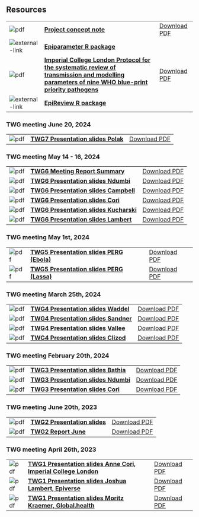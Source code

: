 ## Resources

|                                             |                                                                                                                                                                                                                                                                                                                                                                                                            |                                                                                                                                                                                                                                                                      |
|---------------------------------------------|------------------------------------------------------------------------------------------------------------------------------------------------------------------------------------------------------------------------------------------------------------------------------------------------------------------------------------------------------------------------------------------------------------|----------------------------------------------------------------------------------------------------------------------------------------------------------------------------------------------------------------------------------------------------------------------|
| ![pdf](/images/pdf-icon-80x80.png)          | **[Project concept note](https://github.com/WorldHealthOrganization/collaboratory-epiparameter-community/blob/main/materials/background/WHO_Global_Epi_Parameter_Concept_Note.pdf)**                                                                                                                                                                                                                       | [Download PDF](https://github.com/WorldHealthOrganization/collaboratory-epiparameter-community/raw/main/materials/background/WHO_Global_Epi_Parameter_Concept_Note.pdf)                                                                                              |
| ![external-link](/images/external-link.png) | **[Epiparameter R package](https://github.com/epiverse-trace/epiparameter)**                                                                                                                                                                                                                                                                                                                               |                                                                                                                                                                                                                                                                      |
| ![pdf](/images/pdf-icon-80x80.png)          | **[Imperial College London Protocol for the systematic review of transmission and modelling parameters of nine WHO blue-print priority pathogens](https://github.com/WorldHealthOrganization/collaboratory-epiparameter-community/blob/main/materials/background/Imperial_College_London_Protocol_for_the_systematic_review_of_transmission_and_modelling_parameters_of_nine_WHO_blue_print_priority_pathogens.pdf)** | [Download PDF](https://github.com/WorldHealthOrganization/collaboratory-epiparameter-community/raw/main/materials/background/Imperial_College_London_Protocol_for_the_systematic_review_of_transmission_and_modelling_parameters_of_nine_WHO_blue_print_priority_pathogens.pdf) |
| ![external-link](/images/external-link.png) | **[EpiReview R package](https://github.com/mrc-ide/epireview)**                                                                                                                                                                                                                                                                                                                                          |                                                                                                                                                                                                                                                                      |
### TWG meeting June 20, 2024

|                                             |                                                                                                                                                                                                                                                                                                                                                                                                            |                                                                                                                                                                                                                                                                      |
|---------------------------------------------|------------------------------------------------------------------------------------------------------------------------------------------------------------------------------------------------------------------------------------------------------------------------------------------------------------------------------------------------------------------------------------------------------------|----------------------------------------------------------------------------------------------------------------------------------------------------------------------------------------------------------------------------------------------------------------------|
| ![pdf](/images/pdf-icon-80x80.png)          | **[TWG7 Presentation slides Polak](https://github.com/WorldHealthOrganization/collaboratory-epiparameter-community/blob/main/materials/meetings/TWG7_Accurate_Extraction_June202024/MPPolak_data_extraction_LLMs_June20.pdf)**                                                                                                                                                                                     | [Download PDF](https://github.com/WorldHealthOrganization/collaboratory-epiparameter-community/blob/main/materials/meetings/TWG7_Accurate_Extraction_June202024/MPPolak_data_extraction_LLMs_June20.pdf)                                                                       |


### TWG meeting May 14 - 16, 2024

|                                             |                                                                                                                                                                                                                                                                                                                                                                                                            |                                                                                                                                                                                                                                                                      |
|---------------------------------------------|------------------------------------------------------------------------------------------------------------------------------------------------------------------------------------------------------------------------------------------------------------------------------------------------------------------------------------------------------------------------------------------------------------|----------------------------------------------------------------------------------------------------------------------------------------------------------------------------------------------------------------------------------------------------------------------|
| ![pdf](/images/pdf-icon-80x80.png)          | **[TWG6 Meeting Report Summary](https://github.com/WorldHealthOrganization/collaboratory-epiparameter-community/blob/main/materials/meetings/TWG6_GREP_Hackathon_May14162024/EpiParameter_GREP_Workshop_Report_Short_FINAL.pdf)**                                                                                                                                                                                     | [Download PDF](https://github.com/WorldHealthOrganization/collaboratory-epiparameter-community/blob/main/materials/meetings/TWG6_GREP_Hackathon_May14162024/EpiParameter_GREP_Workshop_Report_Short_FINAL.pdf)                                                                       |
| ![pdf](/images/pdf-icon-80x80.png)          | **[TWG6 Presentation slides Ndumbi](https://github.com/WorldHealthOrganization/collaboratory-epiparameter-community/blob/main/materials/meetings/TWG6_GREP_Hackathon_May14162024/EpiParameterWorkshop_Patricia.pdf)**                                                                                                                                                                                     | [Download PDF](https://github.com/WorldHealthOrganization/collaboratory-epiparameter-community/blob/main/materials/meetings/TWG6_GREP_Hackathon_May14162024/EpiParameterWorkshop_Patricia.pdf)                                                                       |
| ![pdf](/images/pdf-icon-80x80.png)          | **[TWG6 Presentation slides Campbell](https://github.com/WorldHealthOrganization/collaboratory-epiparameter-community/blob/main/materials/meetings/TWG6_GREP_Hackathon_May14162024/WorkshopDatabaseSchema_Campbell.pdf)**                                                                                                                                                                                 | [Download PDF](https://github.com/WorldHealthOrganization/collaboratory-epiparameter-community/blob/main/materials/meetings/TWG6_GREP_Hackathon_May14162024/WorkshopDatabaseSchema_Campbell.pdf)                                                                  |
| ![pdf](/images/pdf-icon-80x80.png)          | **[TWG6 Presentation slides Cori](https://github.com/WorldHealthOrganization/collaboratory-epiparameter-community/blob/main/materials/meetings/TWG6_GREP_Hackathon_May14162024/EpiReview_Cori.pdf)**                            | [Download PDF](https://github.com/WorldHealthOrganization/collaboratory-epiparameter-community/blob/main/materials/meetings/TWG6_GREP_Hackathon_May14162024/EpiReview_Cori.pdf)                                                                |
| ![pdf](/images/pdf-icon-80x80.png)          | **[TWG6 Presentation slides Kucharski](https://github.com/WorldHealthOrganization/collaboratory-epiparameter-community/blob/main/materials/meetings/TWG6_GREP_Hackathon_May14162024/Epiverse_Kucharski.pdf)**                                                                                                                                                                                             | [Download PDF](https://github.com/WorldHealthOrganization/collaboratory-epiparameter-community/blob/main/materials/meetings/TWG6_GREP_Hackathon_May14162024/Epiverse_Kucharski.pdf)                                           |       
| ![pdf](/images/pdf-icon-80x80.png)          | **[TWG6 Presentation slides Lambert](https://github.com/WorldHealthOrganization/collaboratory-epiparameter-community/blob/main/materials/meetings/TWG6_GREP_Hackathon_May14162024/Epiparameter_Lambert.pdf)**                                                                                                                                                                                             | [Download PDF](https://github.com/WorldHealthOrganization/collaboratory-epiparameter-community/blob/main/materials/meetings/TWG6_GREP_Hackathon_May14162024/Epiparameter_Lambert.pdf)                                                                |                                        |


### TWG meeting May 1st, 2024

|                                             |                                                                                                                                                                                                                                                                                                                                                                                                            |                                                                                                                                                                                                                                                                      |
|---------------------------------------------|------------------------------------------------------------------------------------------------------------------------------------------------------------------------------------------------------------------------------------------------------------------------------------------------------------------------------------------------------------------------------------------------------------|----------------------------------------------------------------------------------------------------------------------------------------------------------------------------------------------------------------------------------------------------------------------|
| ![pdf](/images/pdf-icon-80x80.png)          | **[TWG5 Presentation slides PERG (Ebola)](https://github.com/WorldHealthOrganization/collaboratory-epiparameter-community/blob/main/materials/meetings/TWG5_LassaFever_Ebola_May12024/Ebola_PERG_April2024.pdf)**                                                                                                                                                                                           | [Download PDF](https://github.com/WorldHealthOrganization/collaboratory-epiparameter-community/blob/main/materials/meetings/TWG5_LassaFever_Ebola_May12024/Ebola_PERG_April2024.pdf)                                                                                 |
| ![pdf](/images/pdf-icon-80x80.png)          | **[TWG5 Presentation slides PERG (Lassa)](https://github.com/WorldHealthOrganization/collaboratory-epiparameter-community/blob/main/materials/meetings/TWG5_LassaFever_Ebola_May12024/LassaFever_PERG_April2024.pdf)**                                                                                                                                                                                      | [Download PDF](https://github.com/WorldHealthOrganization/collaboratory-epiparameter-community/blob/main/materials/meetings/TWG5_LassaFever_Ebola_May12024/LassaFever_PERG_April2024.pdf)                                                                            |




### TWG meeting March 25th, 2024

|                                             |                                                                                                                                                                                                                                                                                                                                                                                                            |                                                                                                                                                                                                                                                                      |
|---------------------------------------------|------------------------------------------------------------------------------------------------------------------------------------------------------------------------------------------------------------------------------------------------------------------------------------------------------------------------------------------------------------------------------------------------------------|----------------------------------------------------------------------------------------------------------------------------------------------------------------------------------------------------------------------------------------------------------------------|
| ![pdf](/images/pdf-icon-80x80.png)          | **[TWG4 Presentation slides Waddel](https://github.com/WorldHealthOrganization/collaboratory-epiparameter-community/blob/main/materials/meetings/TWG4_AIandParameters_March252024/AI_Webinar_Waddell_2024_03_25.pdf)**                                                                                                                                                                                     | [Download PDF](https://github.com/WorldHealthOrganization/collaboratory-epiparameter-community/raw/main/materials/meetings/TWG4_AIandParameters_March252024/AI_Webinar_Waddell_2024_03_25.pdf)                                                                       |
| ![pdf](/images/pdf-icon-80x80.png)          | **[TWG4 Presentation slides Sandner](https://github.com/WorldHealthOrganization/collaboratory-epiparameter-community/blob/main/materials/meetings/TWG4_AIandParameters_March252024/ARIA_WP4_Concept_Sandner_March2024.pdf)**                                                                                                                                                                               | [Download PDF](https://github.com/WorldHealthOrganization/collaboratory-epiparameter-community/raw/main/materials/meetings/TWG4_AIandParameters_March252024/ARIA_WP4_Concept_Sandner_March2024.pdf)                                                                  |
| ![pdf](/images/pdf-icon-80x80.png)          | **[TWG4 Presentation slides Vallee](https://github.com/WorldHealthOrganization/collaboratory-epiparameter-community/blob/main/materials/meetings/TWG4_AIandParameters_March252024/CliZod_WHO_Webinar_Vallee_March_2024.pdf)**                                                                                                                                                                              | [Download PDF](https://github.com/WorldHealthOrganization/collaboratory-epiparameter-community/raw/main/materials/meetings/TWG4_AIandParameters_March252024/CliZod_WHO_Webinar_Vallee_March_2024.pdf)                                                                |
| ![pdf](/images/pdf-icon-80x80.png)          | **[TWG4 Presentation slides Clizod](https://github.com/WorldHealthOrganization/collaboratory-epiparameter-community/blob/main/materials/meetings/TWG4_AIandParameters_March252024/TWG_5_AI_and_Epi_Parameter_PHAC_CERN_Clizod_March_25_2024.pdf)**                                                                                                                                                         | [Download PDF](https://github.com/WorldHealthOrganization/collaboratory-epiparameter-community/raw/main/materials/meetings/TWG4_AIandParameters_March252024/TWG_5_AI_and_Epi_Parameter_PHAC_CERN_Clizod_March_25_2024.pdf)                                           |

### TWG meeting February 20th, 2024

|                                             |                                                                                                                                                                                                                                                                                                                                                                                                            |                                                                                                                                                                                                                                                                      |
|---------------------------------------------|------------------------------------------------------------------------------------------------------------------------------------------------------------------------------------------------------------------------------------------------------------------------------------------------------------------------------------------------------------------------------------------------------------|----------------------------------------------------------------------------------------------------------------------------------------------------------------------------------------------------------------------------------------------------------------------|
| ![pdf](/images/pdf-icon-80x80.png)          | **[TWG3 Presentation slides Bathia](https://github.com/WorldHealthOrganization/collaboratory-epiparameter-community/blob/main/materials/meetings/TWG3_EpiReview_Feb202024/Introduction_to_epireview_BathiaFeb2024.pdf)**                                                                                                                                                                                   | [Download PDF](https://github.com/WorldHealthOrganization/collaboratory-epiparameter-community/raw/main/materials/meetings/TWG3_EpiReview_Feb202024/Introduction_to_epireview_BathiaFeb2024.pdf)                                                                     |
| ![pdf](/images/pdf-icon-80x80.png)          | **[TWG3 Presentation slides Ndumbi](https://github.com/WorldHealthOrganization/collaboratory-epiparameter-community/blob/main/materials/meetings/TWG3_EpiReview_Feb202024/TWG_PERG_and_Epi_Review_Package_NdumbiFeb_20_2024.pdf)**                                                                                                                                                                         | [Download PDF](https://github.com/WorldHealthOrganization/collaboratory-epiparameter-community/raw/main/materials/meetings/TWG_PERG_and_Epi_Review_Package_NdumbiFeb_20_2024.pdf)                                                                                    |
| ![pdf](/images/pdf-icon-80x80.png)          | **[TWG3 Presentation slides Cori](https://github.com/WorldHealthOrganization/collaboratory-epiparameter-community/blob/main/materials/meetings/TWG3_EpiReview_Feb202024/WHOPath_systematicrev_CoriFeb_2024.pdf)**                                                                                                                                                                                          | [Download PDF](https://github.com/WorldHealthOrganization/collaboratory-epiparameter-community/raw/main/materials/meetings/TWG3_EpiReview_Feb202024/WHOPath_systematicrev_CoriFeb_2024.pdf)                                                                          |

### TWG meeting June 20th, 2023

|                                             |                                                                                                                                                                                                                                                                                                                                                                                                            |                                                                                                                                                                                                                                                                      |
|---------------------------------------------|------------------------------------------------------------------------------------------------------------------------------------------------------------------------------------------------------------------------------------------------------------------------------------------------------------------------------------------------------------------------------------------------------------|----------------------------------------------------------------------------------------------------------------------------------------------------------------------------------------------------------------------------------------------------------------------|
| ![pdf](/images/pdf-icon-80x80.png)          | **[TWG2 Presentation slides](https://github.com/WorldHealthOrganization/collaboratory-epiparameter-community/blob/main/materials/meetings/TWG2_Epi_datamodel_June202023/TWG-Epi_database-June_20_2023_publicpdf.pdf)**                                                                                                                                                                                     | [Download PDF](https://github.com/WorldHealthOrganization/collaboratory-epiparameter-community/raw/main/materials/meetings/TWG2_Epi_datamodel_June202023/TWG-Epi_database-June_20_2023_publicpdf.pdf)                                                                |
| ![pdf](/images/pdf-icon-80x80.png)          | **[TWG2 Report June](https://github.com/WorldHealthOrganization/collaboratory-epiparameter-community/blob/main/materials/meetings/TWG2_Epi_datamodel_June202023/TWG2_report_June2023.pdf)**                                                                                                                                                                                                                | [Download PDF](https://github.com/WorldHealthOrganization/collaboratory-epiparameter-community/raw/main/materials/meetings/TWG2_Epi_datamodel_June202023/TWG2_report_June2023.pdf)                                                                                   |

### TWG meeting April 26th, 2023

|                                             |                                                                                                                                                                                                                                                                                                                                                                                                            |                                                                                                                                                                                                                                                                      |
|---------------------------------------------|------------------------------------------------------------------------------------------------------------------------------------------------------------------------------------------------------------------------------------------------------------------------------------------------------------------------------------------------------------------------------------------------------------|----------------------------------------------------------------------------------------------------------------------------------------------------------------------------------------------------------------------------------------------------------------------|
| ![pdf](/images/pdf-icon-80x80.png)          | **[TWG1 Presentation slides Anne Cori, Imperial College London](https://github.com/WorldHealthOrganization/collaboratory-epiparameter-community/blob/main/materials/meetings/TWG1_EpiRepo_quality_April232023/Imperial_SystematicReview_Cori.pdf)**                                                                                                                                                        | [Download PDF](https://github.com/WorldHealthOrganization/collaboratory-epiparameter-community/raw/main/materials/meetings/TWG1_EpiRepo_quality_April232023/Imperial_SystematicReview_Cori.pdf)                                                                      |
| ![pdf](/images/pdf-icon-80x80.png)          | **[TWG1 Presentation slides Joshua Lambert, Epiverse](https://github.com/WorldHealthOrganization/collaboratory-epiparameter-community/blob/main/materials/meetings/TWG1_EpiRepo_quality_April232023/Epiverse_Epiparameter_Lambert.pdf)**                                                                                                                                                                   | [Download PDF](https://github.com/WorldHealthOrganization/collaboratory-epiparameter-community/raw/main/materials/meetings/TWG1_EpiRepo_quality_April232023/Epiverse_Epiparameter_Lambert.pdf)                                                                       |
| ![pdf](/images/pdf-icon-80x80.png)          | **[TWG1 Presentation slides Moritz Kraemer, Global.health](https://github.com/WorldHealthOrganization/collaboratory-epiparameter-community/blob/main/materials/meetings/TWG1_EpiRepo_quality_April232023/Global.health_Federated%20Analytics_Kraemer.pdf)**                                                                                                                                                | [Download PDF](https://github.com/WorldHealthOrganization/collaboratory-epiparameter-community/raw/main/materials/meetings/TWG1_EpiRepo_quality_April232023/Global.health_Federated%20Analytics_Kraemer.pdf)                                                         |
